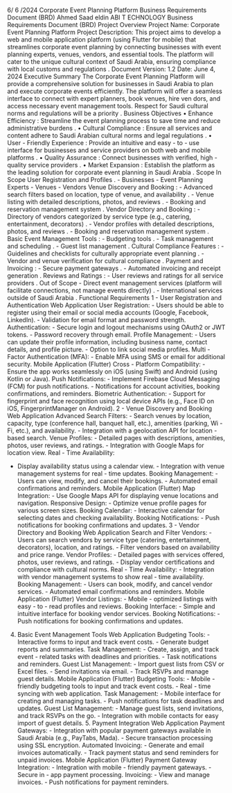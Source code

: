 6/ 6 /2024  Corporate  Event Planning  Platform  Business Requirements Document (BRD)  Ahmed Saad eldin  ABI T ECHNOLOGY
Business Requirements Document (BRD)  Project Overview  Project Name:   Corporate Event Planning Platform  Project Description:   This project aims to develop a web and mobile application platform  (using Flutter for mobile) that streamlines corporate event planning by connecting  businesses with event planning experts, venues, vendors, and essential tools. The  platform will cater to   the unique cultural context of Saudi Arabia, ensuring compliance  with local customs and regulations .  Document Version:   1.2  Date:   June 4, 2024  Executive Summary  The Corporate Event Planning Platform will provide a comprehensive solution for  businesses in Saudi Arabia to plan and execute corporate events efficiently. The platform  will offer a seamless interface to connect with expert planners, book venues, hire ven dors,  and access necessary event management tools. Respect for Saudi cultural norms and  regulations will be a priority .  Business Objectives  •   Enhance Efficiency :   Streamline the event planning process to save time and reduce  administrative burdens .  •   Cultural Compliance :   Ensure all services and content adhere to Saudi Arabian  cultural norms and legal regulations .  •   User - Friendly Experience :   Provide an intuitive and easy - to - use interface for  businesses and service providers on both web and mobile platforms .  •   Quality Assurance :   Connect businesses with verified, high - quality service providers .  •   Market Expansion :   Establish the platform as the leading solution for corporate  event planning in Saudi Arabia .
Scope  In Scope  User Registration and Profiles .  -   Businesses  -   Event Planning Experts  -   Venues  -   Vendors  Venue Discovery and Booking :  -   Advanced search filters based on location, type of venue, and availability .  -   Venue listing with detailed descriptions, photos, and reviews .  -   Booking and reservation management system .  Vendor Directory and Booking :  -   Directory of vendors categorized by service type (e.g., catering, entertainment, decorators) .  -   Vendor profiles with detailed descriptions, photos, and reviews .  -   Booking and reservation management system .  Basic Event Management Tools :  -   Budgeting tools .  -   Task management and scheduling .  -   Guest list management .  Cultural Compliance Features :  -   Guidelines and checklists for culturally appropriate event planning .  -   Vendor and venue verification for cultural compliance .  Payment and Invoicing :  -   Secure payment gateways .  -   Automated invoicing and receipt generation .  Reviews and Ratings :  -   User reviews and ratings for all service providers .  Out of Scope  -   Direct event management services (platform will facilitate connections, not manage events directly) .  -   International services outside of Saudi Arabia .
Functional Requirements  1 -   User Registration and Authentication  Web Application  User Registration:  -   Users should be able to register using their email or social media accounts (Google, Facebook, LinkedIn).  -   Validation for email format and password strength.  Authentication:  -   Secure login and logout mechanisms using OAuth2 or JWT tokens.  -   Password recovery through email.  Profile Management:  -   Users can update their profile information, including business name, contact details, and profile picture.  -   Option to link social media profiles.  Multi - Factor Authentication (MFA):  -   Enable MFA using SMS or email for additional security.  Mobile Application (Flutter)  Cross - Platform Compatibility:  -   Ensure the app works seamlessly on iOS (using Swift) and Android (using Kotlin or Java).  Push Notifications:  -   Implement Firebase Cloud Messaging (FCM) for push notifications.  -   Notifications for account activities, booking confirmations, and reminders.  Biometric Authentication:  -   Support for fingerprint and face recognition using local device APIs (e.g., Face ID on iOS, FingerprintManager  on Android).  2   - Venue Discovery and Booking  Web Application  Advanced Search Filters:  -   Search venues by location, capacity, type (conference hall, banquet hall, etc.), amenities (parking, Wi - Fi,  etc.), and availability.  -   Integration with a geolocation API for location - based search.  Venue Profiles:  -   Detailed pages with descriptions, amenities, photos, user reviews, and ratings.  -   Integration with Google Maps for location view.  Real - Time Availability:
-   Display availability status using a calendar view.  -   Integration with venue management systems for real - time updates.  Booking Management:  -   Users can view, modify, and cancel their bookings.  -   Automated email confirmations and reminders.  Mobile Application (Flutter)  Map Integration:  -   Use Google Maps API for displaying venue locations and navigation.  Responsive Design:  -   Optimize venue profile pages for various screen sizes.  Booking Calendar:  -   Interactive calendar for selecting dates and checking availability.  Booking Notifications:  -   Push notifications for booking confirmations and updates.  3 -   Vendor Directory and Booking  Web Application  Search and Filter Vendors:  -   Users can search vendors by service type (catering, entertainment, decorators), location, and ratings.  -   Filter vendors based on availability and price range.  Vendor Profiles:  -   Detailed pages with services offered, photos, user reviews, and ratings.  -   Display vendor certifications and compliance with cultural norms.  Real - Time Availability:  -   Integration with vendor management systems to show real - time availability.  Booking Management:  -   Users can book, modify, and cancel vendor services.  -   Automated email confirmations and reminders.  Mobile Application (Flutter)  Vendor Listings:  -   Mobile - optimized listings with easy - to - read profiles and reviews.  Booking Interface:  -   Simple and intuitive interface for booking vendor services.  Booking Notifications:  -   Push notifications for booking confirmations and updates.
4.   Basic Event Management Tools  Web Application  Budgeting Tools:  -   Interactive forms to input and track event costs.  -   Generate budget reports and summaries.  Task Management:  -   Create, assign, and track event - related tasks with deadlines and priorities.  -   Task notifications and reminders.  Guest List Management:  -   Import guest lists from CSV or Excel files.  -   Send invitations via email.  -   Track RSVPs and manage guest details.  Mobile Application (Flutter)  Budgeting Tools:  -   Mobile - friendly budgeting tools to input and track event costs.  -   Real - time syncing with web application.  Task Management:  -   Mobile interface for creating and managing tasks.  -   Push notifications for task deadlines and updates.  Guest List Management:  -   Manage guest lists, send invitations, and track RSVPs on the go.  -   Integration with mobile contacts for easy import of guest details.  5. Payment Integration  Web Application  Payment Gateways:  -   Integration with popular payment gateways available in Saudi Arabia (e.g., PayTabs, Mada).  -   Secure transaction processing using SSL encryption.  Automated Invoicing:  -   Generate and email invoices automatically.  -   Track payment status and send reminders for unpaid invoices.  Mobile Application (Flutter)  Payment Gateway Integration:  -   Integration with mobile - friendly payment gateways.  -   Secure in - app payment processing.  Invoicing:  -   View and manage invoices.  -   Push notifications for payment reminders.
